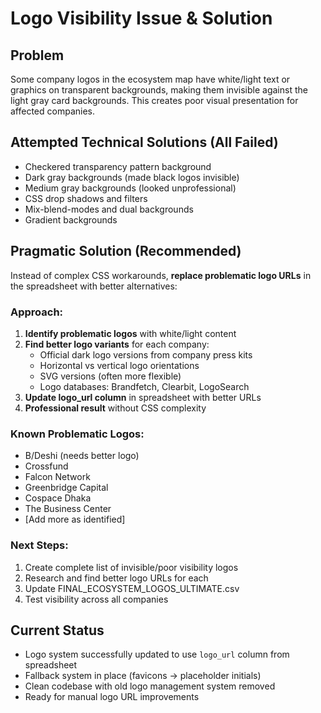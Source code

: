 # Logo Visibility Issue & Solution

## Problem
Some company logos in the ecosystem map have white/light text or graphics on transparent backgrounds, making them invisible against the light gray card backgrounds. This creates poor visual presentation for affected companies.

## Attempted Technical Solutions (All Failed)
- Checkered transparency pattern background
- Dark gray backgrounds (made black logos invisible)
- Medium gray backgrounds (looked unprofessional)
- CSS drop shadows and filters
- Mix-blend-modes and dual backgrounds
- Gradient backgrounds

## Pragmatic Solution (Recommended)
Instead of complex CSS workarounds, **replace problematic logo URLs** in the spreadsheet with better alternatives:

### Approach:
1. **Identify problematic logos** with white/light content
2. **Find better logo variants** for each company:
   - Official dark logo versions from company press kits
   - Horizontal vs vertical logo orientations
   - SVG versions (often more flexible)
   - Logo databases: Brandfetch, Clearbit, LogoSearch
3. **Update logo_url column** in spreadsheet with better URLs
4. **Professional result** without CSS complexity

### Known Problematic Logos:
- B/Deshi (needs better logo)
- Crossfund
- Falcon Network  
- Greenbridge Capital
- Cospace Dhaka
- The Business Center
- [Add more as identified]

### Next Steps:
1. Create complete list of invisible/poor visibility logos
2. Research and find better logo URLs for each
3. Update FINAL_ECOSYSTEM_LOGOS_ULTIMATE.csv
4. Test visibility across all companies

## Current Status
- Logo system successfully updated to use `logo_url` column from spreadsheet
- Fallback system in place (favicons → placeholder initials)
- Clean codebase with old logo management system removed
- Ready for manual logo URL improvements